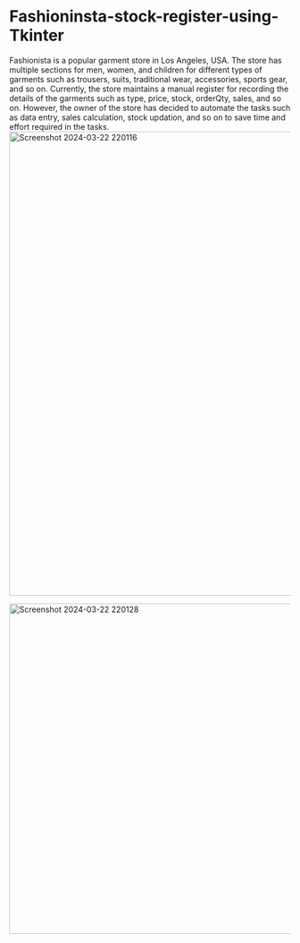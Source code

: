 # Fashioninsta-stock-register-using-Tkinter

Fashionista  is  a  popular  garment  store  in  Los  Angeles,  USA.  The  store  has multiple  sections  for  men,  women,  and  children  for  different  types  of  garments such  as  trousers,  suits,  traditional  wear,  accessories,  sports  gear,  and  so  on. Currently,  the  store  maintains  a  manual  register  for  recording  the  details  of  the garments  such  as  type,  price,  stock,  orderQty,  sales,  and  so  on.  However,  the owner  of  the  store  has  decided  to  automate  the  tasks  such  as  data  entry,  sales calculation,  stock  updation,  and  so  on  to  save  time  and  effort  required  in  the tasks.
<img width="830" alt="Screenshot 2024-03-22 220116" src="https://github.com/Darshanbs200/Fashioninsta-stock-register-using-Tkinter/assets/128827805/475fd6a1-b3eb-4af7-a1de-53d3821a2245">



<img width="591" alt="Screenshot 2024-03-22 220128" src="https://github.com/Darshanbs200/Fashioninsta-stock-register-using-Tkinter/assets/128827805/40128cc2-e1d3-4aaa-a257-de170a0a9408">
